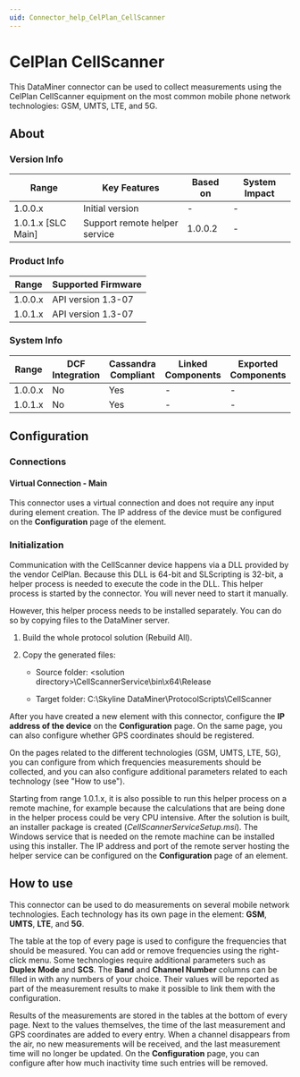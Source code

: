 ```yaml
---
uid: Connector_help_CelPlan_CellScanner
---
```


# CelPlan CellScanner

This DataMiner connector can be used to collect measurements using the CelPlan CellScanner equipment on the most common mobile phone network technologies: GSM, UMTS, LTE, and 5G.

## About

### Version Info

| Range                | Key Features                   | Based on     | System Impact     |
|----------------------|--------------------------------|--------------|-------------------|
| 1.0.0.x              | Initial version                | -            | -                 |
| 1.0.1.x [SLC Main]   | Support remote helper service  | 1.0.0.2      | -                 |

### Product Info

| Range     | Supported Firmware     |
|-----------|------------------------|
| 1.0.0.x   | API version 1.3-07     |
| 1.0.1.x   | API version 1.3-07     |

### System Info

| Range     | DCF Integration     | Cassandra Compliant     | Linked Components     | Exported Components     |
|-----------|---------------------|-------------------------|-----------------------|-------------------------|
| 1.0.0.x   | No                  | Yes                     | -                     | -                       |
| 1.0.1.x   | No                  | Yes                     | -                     | -                       |

## Configuration

### Connections

#### Virtual Connection - Main

This connector uses a virtual connection and does not require any input during element creation. The IP address of the device must be configured on the **Configuration** page of the element.

### Initialization

Communication with the CellScanner device happens via a DLL provided by the vendor CelPlan. Because this DLL is 64-bit and SLScripting is 32-bit, a helper process is needed to execute the code in the DLL. This helper process is started by the connector. You will never need to start it manually.

However, this helper process needs to be installed separately. You can do so by copying files to the DataMiner server.

1. Build the whole protocol solution (Rebuild All).

1. Copy the generated files:

   - Source folder: \<solution directory\>\CellScannerService\bin\x64\Release

   - Target folder: C:\Skyline DataMiner\ProtocolScripts\CellScanner

After you have created a new element with this connector, configure the **IP address of the device** on the **Configuration** page. On the same page, you can also configure whether GPS coordinates should be registered.

On the pages related to the different technologies (GSM, UMTS, LTE, 5G), you can configure from which frequencies measurements should be collected, and you can also configure additional parameters related to each technology (see "How to use").

Starting from range 1.0.1.x, it is also possible to run this helper process on a remote machine, for example because the calculations that are being done in the helper process could be very CPU intensive. After the solution is built, an installer package is created (*CellScannerServiceSetup.msi*). The Windows service that is needed on the remote machine can be installed using this installer. The IP address and port of the remote server hosting the helper service can be configured on the **Configuration** page of an element.

## How to use

This connector can be used to do measurements on several mobile network technologies. Each technology has its own page in the element: **GSM**, **UMTS**, **LTE**, and **5G**.

The table at the top of every page is used to configure the frequencies that should be measured. You can add or remove frequencies using the right-click menu. Some technologies require additional parameters such as **Duplex Mode** and **SCS**. The **Band** and **Channel Number** columns can be filled in with any numbers of your choice. Their values will be reported as part of the measurement results to make it possible to link them with the configuration.

Results of the measurements are stored in the tables at the bottom of every page. Next to the values themselves, the time of the last measurement and GPS coordinates are added to every entry. When a channel disappears from the air, no new measurements will be received, and the last measurement time will no longer be updated. On the **Configuration** page, you can configure after how much inactivity time such entries will be removed.
